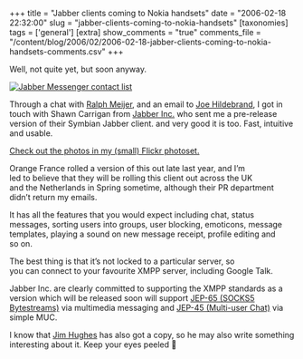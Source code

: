 +++
title = "Jabber clients coming to Nokia handsets"
date = "2006-02-18 22:32:00"
slug = "jabber-clients-coming-to-nokia-handsets"
[taxonomies]
tags = ['general']
[extra]
show_comments = "true"
comments_file = "/content/blog/2006/02/2006-02-18-jabber-clients-coming-to-nokia-handsets-comments.csv"
+++

Well, not quite yet, but soon anyway.

[![Jabber Messenger contact list](http://static.flickr.com/24/93331337_21f7b4ce79_m.jpg)](http://www.flickr.com/photos/pip/93331337/ "Jabber Messenger on my Nokia 6630")

Through a chat with [Ralph Meijer](http://ralphm.net/blog/), and an email to [Joe Hildebrand](http://arch.jabber.com/weblog/), I got in touch with Shawn Carrigan from [Jabber Inc.](http://www.jabber.com/) who sent me a pre-release version of their Symbian Jabber client. and very good it is too. Fast, intuitive and usable.

[Check out the photos in my (small) Flickr photoset.](http://www.flickr.com/photos/pip/sets/72057594056583041/)

Orange France rolled a version of this out late last year, and I’m  
led to believe that they will be rolling this client out across the UK  
and the Netherlands in Spring sometime, although their PR department  
didn’t return my emails.

It has all the features that you would expect including chat, status  
messages, sorting users into groups, user blocking, emoticons, message  
templates, playing a sound on new message receipt, profile editing and  
so on.

The best thing is that it’s not locked to a particular server, so  
you can connect to your favourite XMPP server, including Google Talk.

Jabber Inc. are clearly committed to supporting the XMPP standards as a version which will be released soon will support [JEP-65 (SOCKS5 Bytestreams)](http://www.jabber.org/jeps/jep-0065.html) via multimedia messaging and [JEP-45 (Multi-user Chat)](http://www.jabber.org/jeps/jep-0045.html) via simple MUC.

I know that [Jim Hughes](http://feetup.org/blog/ "Jim Hughes' weblog") has also got a copy, so he may also write something interesting about it. Keep your eyes peeled 🙂

